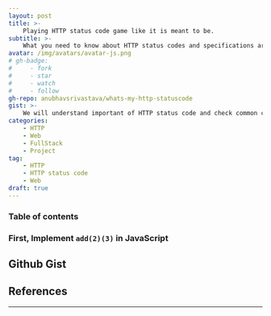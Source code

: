 ```yaml
---
layout: post
title: >-
    Playing HTTP status code game like it is meant to be.
subtitle: >-
    What you need to know about HTTP status codes and specifications around it
avatar: /img/avatars/avatar-js.png
# gh-badge:
#     - fork
#     - star
#     - watch
#     - follow
gh-repo: anubhavsrivastava/whats-my-http-statuscode
gist: >-
    We will understand important of HTTP status code and check common codes that should find a place in your application.
categories:
    - HTTP
    - Web
    - FullStack
    - Project
tag:
    - HTTP
    - HTTP status code
    - Web
draft: true
---
```


### Table of contents

<!-- toc -->

<!-- tocstop -->

### First, Implement `add(2)(3)` in JavaScript

## Github Gist

## References

---
